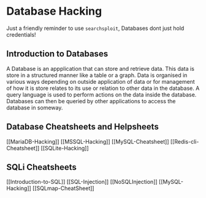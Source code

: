 # Database Hacking

Just a friendly reminder to use `searchsploit`, Databases dont just hold credentials!


## Introduction to Databases

A Database is an appplication that can store and retrieve data. This data is store in a structured manner like a table or a graph. Data is organised in various ways depending on outside application of data or for management of how it is store relates to its use or relation to other data in the database. A query language is used to perform actions on the data inside the database. Databases can then be queried by other applications to access the database in someway.

## Database Cheatsheets and Helpsheets

[[MariaDB-Hacking]]
[[MSSQL-Hacking]]
[[MySQL-Cheatsheet]]
[[Redis-cli-Cheatsheet]]
[[SQLite-Hacking]]

## SQLi Cheatsheets

[[Introduction-to-SQL]]
[[SQL-Injection]]
[[NoSQLInjection]]
[[MySQL-Hacking]]
[[SQLmap-CheatSheet]]
